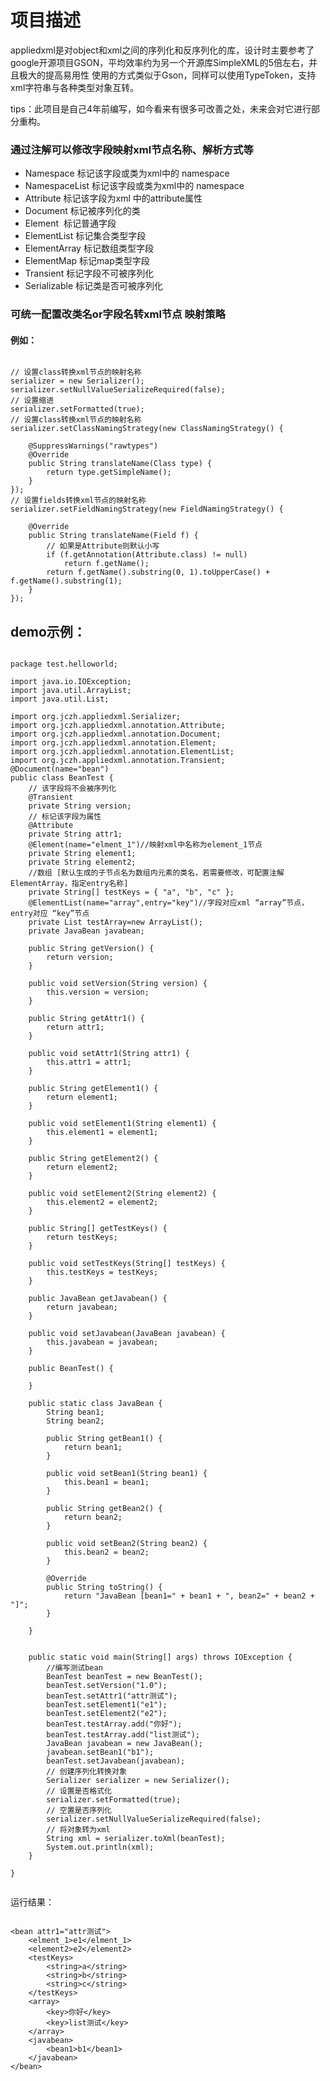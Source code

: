 # 项目描述
appliedxml是对object和xml之间的序列化和反序列化的库，设计时主要参考了google开源项目GSON，平均效率约为另一个开源库SimpleXML的5倍左右，并且极大的提高易用性
使用的方式类似于Gson，同样可以使用TypeToken，支持xml字符串与各种类型对象互转。

tips：此项目是自己4年前编写，如今看来有很多可改善之处，未来会对它进行部分重构。

### 通过注解可以修改字段映射xml节点名称、解析方式等


* Namespace  标记该字段或类为xml中的 namespace
* NamespaceList 标记该字段或类为xml中的 namespace
* Attribute 标记该字段为xml 中的attribute属性
* Document 标记被序列化的类 
* Element  标记普通字段
* ElementList 标记集合类型字段
* ElementArray  标记数组类型字段
* ElementMap  标记map类型字段
* Transient 标记字段不可被序列化
* Serializable 标记类是否可被序列化

### 可统一配置改类名or字段名转xml节点 映射策略
#### 例如：
<pre><code>
// 设置class转换xml节点的映射名称
serializer = new Serializer();
serializer.setNullValueSerializeRequired(false);
// 设置缩进
serializer.setFormatted(true);
// 设置class转换xml节点的映射名称
serializer.setClassNamingStrategy(new ClassNamingStrategy() {

	@SuppressWarnings("rawtypes")
	@Override
	public String translateName(Class type) {
		return type.getSimpleName();
	}
});
// 设置fields转换xml节点的映射名称
serializer.setFieldNamingStrategy(new FieldNamingStrategy() {

	@Override
	public String translateName(Field f) {
		// 如果是Attribute则默认小写
		if (f.getAnnotation(Attribute.class) != null)
			return f.getName();
		return f.getName().substring(0, 1).toUpperCase() + f.getName().substring(1);
	}
});
</code></pre>		

## demo示例：


<pre><code>
package test.helloworld;

import java.io.IOException;
import java.util.ArrayList;
import java.util.List;

import org.jczh.appliedxml.Serializer;
import org.jczh.appliedxml.annotation.Attribute;
import org.jczh.appliedxml.annotation.Document;
import org.jczh.appliedxml.annotation.Element;
import org.jczh.appliedxml.annotation.ElementList;
import org.jczh.appliedxml.annotation.Transient;
@Document(name="bean")
public class BeanTest {
	// 该字段将不会被序列化
	@Transient
	private String version;
	// 标记该字段为属性
	@Attribute
	private String attr1;
	@Element(name="elment_1")//映射xml中名称为element_1节点
	private String element1;
	private String element2;
	//数组 [默认生成的子节点名为数组内元素的类名，若需要修改，可配置注解 ElementArray，指定entry名称]
	private String[] testKeys = { "a", "b", "c" };
	@ElementList(name="array",entry="key")//字段对应xml “array”节点，entry对应 “key”节点
	private List<String> testArray=new ArrayList<String>();
	private JavaBean javabean;

	public String getVersion() {
		return version;
	}

	public void setVersion(String version) {
		this.version = version;
	}

	public String getAttr1() {
		return attr1;
	}

	public void setAttr1(String attr1) {
		this.attr1 = attr1;
	}

	public String getElement1() {
		return element1;
	}

	public void setElement1(String element1) {
		this.element1 = element1;
	}

	public String getElement2() {
		return element2;
	}

	public void setElement2(String element2) {
		this.element2 = element2;
	}

	public String[] getTestKeys() {
		return testKeys;
	}

	public void setTestKeys(String[] testKeys) {
		this.testKeys = testKeys;
	}

	public JavaBean getJavabean() {
		return javabean;
	}

	public void setJavabean(JavaBean javabean) {
		this.javabean = javabean;
	}

	public BeanTest() {

	}

	public static class JavaBean {
		String bean1;
		String bean2;

		public String getBean1() {
			return bean1;
		}

		public void setBean1(String bean1) {
			this.bean1 = bean1;
		}

		public String getBean2() {
			return bean2;
		}

		public void setBean2(String bean2) {
			this.bean2 = bean2;
		}

		@Override
		public String toString() {
			return "JavaBean [bean1=" + bean1 + ", bean2=" + bean2 + "]";
		}

	}
	

	public static void main(String[] args) throws IOException {
		//编写测试bean
		BeanTest beanTest = new BeanTest();
		beanTest.setVersion("1.0");
		beanTest.setAttr1("attr测试");
		beanTest.setElement1("e1");
		beanTest.setElement2("e2");
		beanTest.testArray.add("你好");
		beanTest.testArray.add("list测试");
		JavaBean javabean = new JavaBean();
		javabean.setBean1("b1");
		beanTest.setJavabean(javabean);
		// 创建序列化转换对象
		Serializer serializer = new Serializer();
		// 设置是否格式化
		serializer.setFormatted(true);
		// 空置是否序列化
		serializer.setNullValueSerializeRequired(false);
		// 将对象转为xml
		String xml = serializer.toXml(beanTest);
		System.out.println(xml);
	}

}

</code></pre>

运行结果：
<pre><code>
&lt;bean attr1=&quot;attr测试&quot;&gt;
    &lt;elment_1&gt;e1&lt;/elment_1&gt;
    &lt;element2&gt;e2&lt;/element2&gt;
    &lt;testKeys&gt;
        &lt;string&gt;a&lt;/string&gt;
        &lt;string&gt;b&lt;/string&gt;
        &lt;string&gt;c&lt;/string&gt;
    &lt;/testKeys&gt;
    &lt;array&gt;
        &lt;key&gt;你好&lt;/key&gt;
        &lt;key&gt;list测试&lt;/key&gt;
    &lt;/array&gt;
    &lt;javabean&gt;
        &lt;bean1&gt;b1&lt;/bean1&gt;
    &lt;/javabean&gt;
&lt;/bean&gt;

</code></pre>

